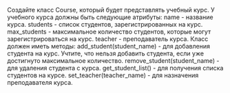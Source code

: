 Создайте класс Course, который будет представлять учебный курс. У учебного курса должны быть следующие атрибуты:
name - название курса.
students - список студентов, зарегистрированных на курс.
max_students - максимальное количество студентов, которые могут зарегистрироваться на курс.
teacher - преподаватель курса.
Класс должен иметь методы:
add_student(student_name) - для добавления студента на курс. Учтите, что нельзя добавить студента, если уже достигнуто максимальное количество.
remove_student(student_name) - для удаления студента с курса.
get_student_list() - для получения списка студентов на курсе.
set_teacher(teacher_name) - для назначения преподавателя курса.
